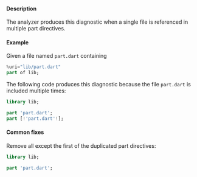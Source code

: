 #### Description

The analyzer produces this diagnostic when a single file is referenced in
multiple part directives.

#### Example

Given a file named `part.dart` containing

```dart
%uri="lib/part.dart"
part of lib;
```

The following code produces this diagnostic because the file `part.dart` is
included multiple times:

```dart
library lib;

part 'part.dart';
part [!'part.dart'!];
```

#### Common fixes

Remove all except the first of the duplicated part directives:

```dart
library lib;

part 'part.dart';
```
